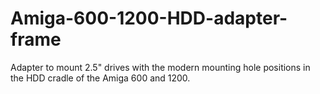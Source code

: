 # Amiga-600-1200-HDD-adapter-frame
Adapter to mount 2.5" drives with the modern mounting hole positions in the HDD cradle of the Amiga 600 and 1200.
